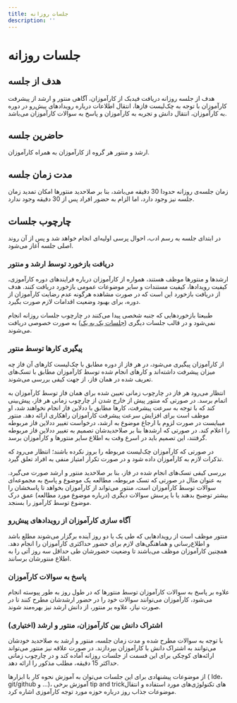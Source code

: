 ```yaml
---
title: جلسات روزانه
description: ''
---
```


# جلسات روزانه

## هدف از جلسه

هدف از جلسه روزانه دریافت فیدبک از کارآموزان، آگاهی منتور و ارشد از پیشرفت کارآموزان با توجه به چک‌‌‌لیست فازها، انتقال
اطلاعات درباره رویدادهای پیش‌رو در دوره به کارآموزان، انتقال دانش و تجربه به کارآموزان و پاسخ به سوالات کارآموزان
می‌باشد.

## حاضرین جلسه

ارشد و منتور هر گروه از کارآموزان به همراه کارآموزان.

## مدت زمان جلسه

زمان جلسه‌ی روزانه حدودا 30 دقیقه می‌باشد، بنا بر صلاحدید منتورها امکان تمدید زمان جلسه نیز وجود دارد، اما الزام به حضور
افراد پس از 30 دقیقه وجود ندارد.

## چارچوب جلسات

در ابتدای جلسه به رسم ادب، احوال پرسی اولیه‌ای انجام خواهد شد و پس از آن روند اصلی جلسه آغاز می‌شود.

### دریافت بازخورد توسط ارشد و منتور

ارشدها و منتورها موظف هستند، همواره از کارآموزان درباره فرایندهای دوره کارآموزی، کیفیت رویدادها، کیفیت مستندات و سایر
موضوعات عمومی
بازخورد دریافت کنند. هدف از دریافت بازخورد این است که در صورت مشاهده هرگونه عدم رضایت کارآموزان از دوره، برای بهبود
وضعیت اقدامات لازم صورت بگیرد.

طبیعتا بازخوردهایی که جنبه شخصی پیدا می‌کنند در
چارچوب جلسات روزانه انجام نمی‌شود و در قالب جلسات دیگری
([جلسات یک به یک](./04-1-1.md))
به صورت خصوصی دریافت می‌شوند.

### پیگیری کارها توسط منتور

از کارآموزان پیگیری می‌شود، در هر فاز از دوره مطابق با چک‌لیست کارهای آن فاز چه میزان پیشرفت داشته‌اند و کارهای انجام
شده
توسط کارآموزان مطابق با تسک‌های تعریف شده در همان فاز، از جهت کیفی بررسی می‌شوند.

انتظار می‌رود هر فاز در چارچوب زمانی تعیین شده برای همان فاز توسط کارآموزان به اتمام برسد.
در صورتی که منتور پیش از خارج شدن از چارچوب زمانی هر فاز، پیش‌بینی کند که با توجه به سرعت پیشرفت، کارها مطابق
با ددلاین فاز انجام نخواهند شد، او موظف است برای افزایش سرعت پیشرفت کارآموزان راهکاری ارائه
دهد. منتور میبایست در صورت لزوم با ارجاع موضوع به ارشد، درخواست تغییر ددلاین فاز مربوطه را اعلام کند. در صورتی که ارشدها
بنا بر
صلاحدیدشان تصمیم به تغییر ددلاین فاز مربوطه گرفتند، این تصمیم باید در اسرع وقت به اطلاع سایر منتورها و کارآموزان
برسد.

در صورتی که
کارآموزان چک‌لیست مربوطه را بروز نکرده باشند؛ انتظار می‌رود که تذکرات لازم به کارآموزان داده شود و در صورت تکرار امتیاز
منفی به افراد تعلق گیرد.

بررسی کیفی تسک‌های انجام شده در فاز، بنا بر صلاحدید منتور و ارشد صورت می‌گیرد. به عنوان مثال در صورتی که تسک مربوطه،
مطالعه یک موضوع و پاسخ به مجموعه‌ای سوالات توسط کارآموزان است، منتور می‌تواند از کارآموزان بخواهد تا پاسخشان را بیشتر
توضیح بدهند یا با پرسش سوالات دیگری (درباره موضوع مورد مطالعه) عمق درک موضوع توسط کارآموز را بسنجد.

### آگاه سازی کارآموزان از رویدادهای پیش‌رو

منتور موظف است از رویدادهایی که طی یک یا دو روز آینده برگزار می‌شوند مطلع باشد و اطلاع‌رسانی و هماهنگی‌های لازم برای
حضور حداکثری کارآموزان را
انجام دهد. همچنین کارآموزان موظف می‌باشند تا وضعیت حضورشان طی حداقل سه روز آتی را به اطلاع منتورشان برسانند.

### پاسخ به سوالات کارآموزان

علاوه بر پاسخ به سوالات کارآموزان توسط منتورها که در طول روز به طور پیوسته انجام می‌شود، کارآموزان می‌توانند سوالات خود
را در حضور
ارشدشان مطرح کنند تا در صورت نیاز، علاوه بر منتور، از دانش ارشد نیز بهره‌مند شوند.

### اشتراک دانش بین کارآموزان، منتور و ارشد (اختیاری)

با توجه به سوالات مطرح شده و مدت زمان جلسه، منتور و ارشد به صلاحدید خودشان می‌توانند به اشتراک دانش با کارآموزان
بپردازند.
در صورت علاقه نیز منتور می‌تواند ارائه‌های کوچکی برای این قسمت از جلسات روزانه آماده کند و در چارچوب زمانی حداکثر 15
دقیقه، مطلب
مذکور را ارائه دهد.

از موضوعات پیشنهادی برای این جلسات می‌توان به آموزش نحوه کار با ابزارها (
Ide،
git/github
و ...)، آموزش برخی
tip and trickهای
تکنولوژی‌های مورد استفاده و انتقال موضوعات جذاب روز درباره حوزه مورد توجه کارآموزی اشاره کرد.
